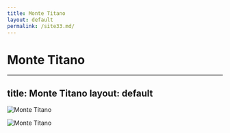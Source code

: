 ```yaml
---
title: Monte Titano
layout: default
permalink: /site33.md/
---
```

Monte Titano
===============================================================================
---
title: Monte Titano
layout: default
---

![Monte Titano](https://www.thebestviewpoints.com/wp-content/uploads/2020/05/AAA7751-Panorama-photoshopped.jpg)

![Monte Titano](https://c8.alamy.com/comp/AYJF50/sm-san-marino-monte-titano-AYJF50.jpg)